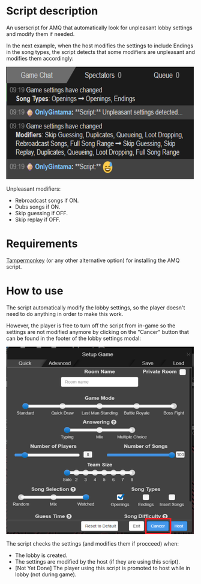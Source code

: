 # Script description

An userscript for AMQ that automatically look for unpleasant lobby settings and modify them if needed.

In the next example, when the host modifies the settings to include Endings in the song types, the script detects that some modifiers are unpleasant and modifies them accordingly:

<div>
    <img src='images/example.png' width='500' height='300'/>
</div>

Unpleasant modifiers:

- Rebroadcast songs if ON.
- Dubs songs if ON.
- Skip guessing if OFF.
- Skip replay if OFF.

# Requirements

[Tampermonkey](https://www.tampermonkey.net/) (or any other alternative option) for installing the AMQ script.

# How to use

The script automatically modify the lobby settings, so the player doesn't need to do anything in order to make this work.

However, the player is free to turn off the script from in-game so the settings are not modified anymore by clicking on the "Cancer" button that can be found in the footer of the lobby settings modal:

<div>
    <img src='images/cancer_button.png' width='500' height='500'/>
</div>

The script checks the settings (and modifies them if procceed) when:

- The lobby is created.
- The settings are modified by the host (if they are using this script).
- [Not Yet Done] The player using this script is promoted to host while in lobby (not during game).